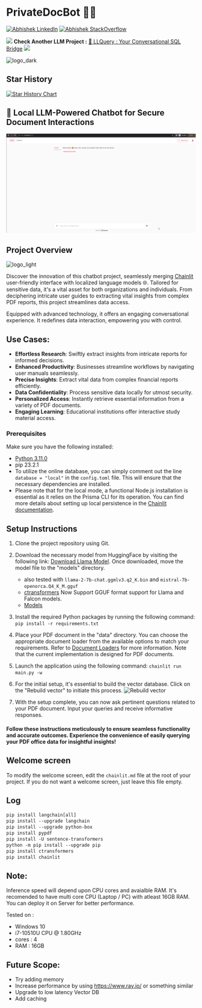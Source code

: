 
# PrivateDocBot 🚀🤖

[![Abhishek LinkedIn](https://img.shields.io/badge/Abhishek-LinkedIn-blue.svg?style=for-the-badge)](https://www.linkedin.com/in/abhi5h3k/) [![Abhishek StackOverflow](https://img.shields.io/badge/Abhishek-StackOverflow-orange.svg?style=for-the-badge)](https://stackoverflow.com/users/6870223/abhi?tab=profile)

 <img src="https://zeevector.com/wp-content/uploads/New-Transparent-Logo-label@zeevector.png" width="50px"> **Check Another LLM Project :** [🔐 LLQuery : Your Conversational SQL Bridge](https://github.com/Abhi5h3k/LLQuery/tree/main) <img src="https://zeevector.com/wp-content/uploads/New-Transparent-Logo-label@zeevector.png" width="50px"> 


![logo_dark](https://github.com/Abhi5h3k/PrivateDocBot/assets/37928721/52c9fa2c-cd5f-4afc-bdba-d80793fdaf40) 

## Star History

[![Star History Chart](https://api.star-history.com/svg?repos=Abhi5h3k/PrivateDocBot&type=Date)](https://star-history.com/#Abhi5h3k/PrivateDocBot&Date)

## 🔐 Local LLM-Powered Chatbot for Secure Document Interactions


![gif](chatBot.gif)

## Project Overview

![logo_light](https://github.com/Abhi5h3k/PrivateDocBot/assets/37928721/1a60e5f2-c673-40d2-bdf5-e1e38f55af11)

Discover the innovation of this chatbot project, seamlessly merging [Chainlit](https://docs.chainlit.io/overview) user-friendly interface with localized language models 🌐. Tailored for sensitive data, it's a vital asset for both organizations and individuals. From deciphering intricate user guides to extracting vital insights from complex PDF reports, this project streamlines data access.

Equipped with advanced technology, it offers an engaging conversational experience. It redefines data interaction, empowering you with control.

## Use Cases:

- **Effortless Research**: Swiftly extract insights from intricate reports for informed decisions.
- **Enhanced Productivity**: Businesses streamline workflows by navigating user manuals seamlessly.
- **Precise Insights**: Extract vital data from complex financial reports efficiently.
- **Data Confidentiality**: Process sensitive data locally for utmost security.
- **Personalized Access**: Instantly retrieve essential information from a variety of PDF documents.
- **Engaging Learning**: Educational institutions offer interactive study material access.

### Prerequisites

Make sure you have the following installed:

- [Python 3.11.0](https://www.python.org/downloads/)
- pip 23.2.1
- To utilize the online database, you can simply comment out the line `database = "local"` in the `config.toml` file. This will ensure that the necessary dependencies are installed.
- Please note that for the local mode, a functional Node.js installation is essential as it relies on the Prisma CLI for its operation. You can find more details about setting up local persistence in the [Chainlit documentation](https://docs.chainlit.io/cloud/persistence/local).


## Setup Instructions
1. Clone the project repository using Git.
2. Download the necessary model from HuggingFace by visiting the following link: [Download Llama Model](https://huggingface.co/TheBloke/Llama-2-7B-Chat-GGML/blob/main/llama-2-7b-chat.ggmlv3.q8_0.bin). Once downloaded, move the model file to the "models" directory.
    - also tested with ```llama-2-7b-chat.ggmlv3.q2_K.bin```  and ```mistral-7b-openorca.Q4_K_M.gguf``` 
    - [ctransformers](https://github.com/marella/ctransformers/releases/tag/v0.2.24) Now Support GGUF format support for Llama and Falcon models.
    - [Models](models/models.md)
3.  Install the required Python packages by running the following command:
```pip install -r requirements.txt ```
4. Place your PDF document in the "data" directory. You can choose the appropriate document loader from the available options to match your requirements. Refer to [Document Loaders](https://python.langchain.com/docs/integrations/document_loaders/) for more information. Note that the current implementation is designed for PDF documents. 
 
5. Launch the application using the following command:
```chainlit run main.py -w```
6. For the initial setup, it's essential to build the vector database. Click on the "Rebuild vector" to initiate this process. 
![Rebuild vector](rebuild_vector_db.png) 
7. With the setup complete, you can now ask pertinent questions related to your PDF document. Input your queries and receive informative responses.

#### Follow these instructions meticulously to ensure seamless functionality and accurate outcomes. Experience the convenience of easily querying your PDF office data for insightful insights!


## Welcome screen

To modify the welcome screen, edit the `chainlit.md` file at the root of your project. If you do not want a welcome screen, just leave this file empty.


## Log
```
pip install langchain[all]
pip install --upgrade langchain
pip install --upgrade python-box
pip install pypdf
pip install -U sentence-transformers
python -m pip install --upgrade pip
pip install ctransformers
pip install chainlit
```

## Note:
Inference speed will depend upon CPU cores and avaialble RAM. It's recomended to have multi core CPU (Laptop / PC) with atleast 16GB RAM. You can deploy it on Server for better performance.

Tested on : 
+ Windows 10
+ i7-10510U CPU @ 1.80GHz 
+ cores : 4
+ RAM : 16GB

## Future Scope:
+ Try adding memory
+ Increase performance by using https://www.ray.io/ or something similar
+ Upgrade to low latency Vector DB
+ Add caching
